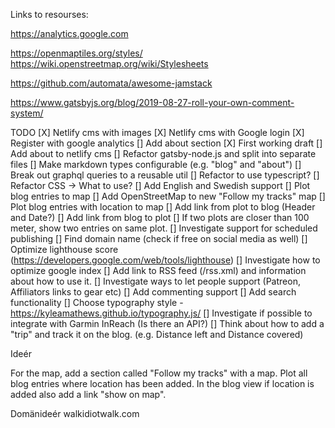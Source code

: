 Links to resourses:

https://analytics.google.com

https://openmaptiles.org/styles/
https://wiki.openstreetmap.org/wiki/Stylesheets

https://github.com/automata/awesome-jamstack

https://www.gatsbyjs.org/blog/2019-08-27-roll-your-own-comment-system/

TODO
[X] Netlify cms with images
[X]  Netlify cms with Google login
[X]  Register with google analytics
[]  Add about section
    [X] First working draft
    []  Add about to netlify cms
    []  Refactor gatsby-node.js and split into separate files
    []  Make markdown types configurable (e.g. "blog" and "about")
    []  Break out graphql queries to a reusable util
[]  Refactor to use typescript?
[]  Refactor CSS -> What to use?
[]  Add English and Swedish support
[]  Plot blog entries to map
    []  Add OpenStreetMap to new "Follow my tracks" map
    []  Plot blog entries with location to map
    []  Add link from plot to blog (Header and Date?)
    []  Add link from blog to plot
    []  If two plots are closer than 100 meter, show two entries on same plot.
[]  Investigate support for scheduled publishing
[]  Find domain name (check if free on social media as well)
[]  Optimize lighthouse score (https://developers.google.com/web/tools/lighthouse)
[]  Investigate how to optimize google index
[]  Add link to RSS feed (/rss.xml) and information about how to use it.
[]  Investigate ways to let people support (Patreon, Affiliators links to gear etc)
[]  Add commenting support
[]  Add search functionality
[]  Choose typography style - https://kyleamathews.github.io/typography.js/
[]  Investigate if possible to integrate with Garmin InReach (Is there an API?)
[]  Think about how to add a "trip" and track it on the blog. (e.g. Distance left and Distance covered)

Ideér

For the map, add a section called "Follow my tracks" with a map. Plot all blog entries
where location has been added. In the blog view if location is added also add a link "show on map".

Domänideér
walkidiotwalk.com